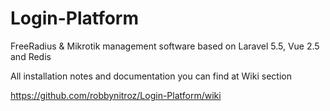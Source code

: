 # Login-Platform
FreeRadius & Mikrotik management software based on Laravel 5.5, Vue 2.5 and Redis

All installation notes and documentation you can find at Wiki section

https://github.com/robbynitroz/Login-Platform/wiki



